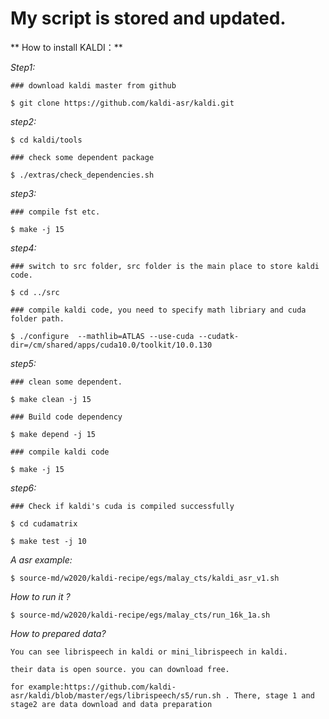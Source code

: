 
# My script is stored and updated.

** How to install KALDI：**

 *Step1:*

`### download kaldi master from github`

`$ git clone https://github.com/kaldi-asr/kaldi.git`

*step2:*

`$ cd kaldi/tools`

`### check some dependent package`

`$ ./extras/check_dependencies.sh`

*step3:*

`### compile fst etc.`

`$ make -j 15`

*step4:*

`### switch to src folder, src folder is the main place to store kaldi code.`

`$ cd ../src`

`### compile kaldi code, you need to specify math libriary and cuda folder path.`

`$ ./configure  --mathlib=ATLAS --use-cuda --cudatk-dir=/cm/shared/apps/cuda10.0/toolkit/10.0.130`

*step5:*

`### clean some dependent.`

`$ make clean -j 15`

`### Build code dependency`

`$ make depend -j 15`

`### compile kaldi code`

`$ make -j 15`

*step6:*

`### Check if kaldi's cuda is compiled successfully`

`$ cd cudamatrix`

`$ make test -j 10`



*A asr example:*

`$ source-md/w2020/kaldi-recipe/egs/malay_cts/kaldi_asr_v1.sh`


*How to run it ?*

`$ source-md/w2020/kaldi-recipe/egs/malay_cts/run_16k_1a.sh` 

*How to prepared data?*

`You can see librispeech in kaldi or mini_librispeech in kaldi.`

`their data is open source. you can download free.`

`for example:https://github.com/kaldi-asr/kaldi/blob/master/egs/librispeech/s5/run.sh . There, stage 1 and stage2 are data download and data preparation`
